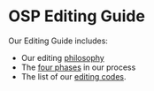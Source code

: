 # OSP Editing Guide

Our Editing Guide includes:

* Our editing [philosophy](editing-philosophy.md)
* The [four phases](editing-phases.md) in our process
* The list of our [editing codes](editing-codes.md).


